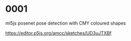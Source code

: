 # 0001
ml5js posenet pose detection with CMY coloured shapes

https://editor.p5js.org/amcc/sketches/UD3uJTXBf
